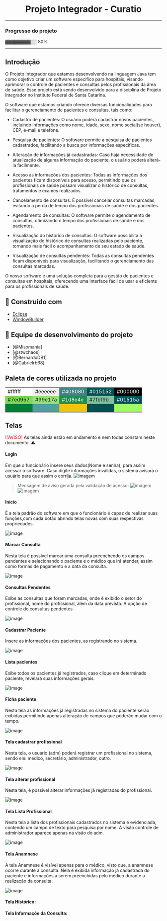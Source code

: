 
<h1 align="center"> Projeto Integrador - Curatio  </h1>


---
### Progresso do projeto
▓▓▓▓▓▓▓▓░░ 80%



---

## Introdução
O Projeto Integrador que estamos desenvolvendo na linguagem Java tem como objetivo criar um software específico para hospitais, visando aprimorar o controle de pacientes e consultas pelos profissionais da área de saúde. Esse projeto está sendo desenvolvido para a disciplina de Projeto Integrador no Instituto Federal de Santa Catarina.

O software que estamos criando oferece diversas funcionalidades para facilitar o gerenciamento de pacientes e consultas, tais como:

 - Cadastro de pacientes: O usuário poderá cadastrar novos pacientes, incluindo informações como nome, idade, sexo, nome social(se houver), CEP, e-mail e telefone.

 - Pesquisa de pacientes: O software permite a pesquisa de pacientes cadastrados, facilitando a busca por informações específicas.

 - Alteração de informações já cadastradas: Caso haja necessidade de atualização de alguma informação do paciente, o usuário poderá alterá-la facilmente.

 - Acesso às informações dos pacientes: Todas as informações dos pacientes ficam disponíveis para acesso, permitindo que os profissionais de saúde possam visualizar o histórico de consultas, tratamentos e exames realizados.

 - Cancelamento de consultas: É possível cancelar consultas marcadas, evitando a perda de tempo dos profissionais de saúde e dos pacientes.

 - Agendamento de consultas: O software permite o agendamento de consultas, otimizando o tempo dos profissionais de saúde e dos pacientes.

 - Visualização do histórico de consultas: O software possibilita a visualização do histórico de consultas realizadas pelo paciente, tornando mais fácil o acompanhamento de seu estado de saúde.

 - Visualização de consultas pendentes: Todas as consultas pendentes ficam disponíveis para visualização, facilitando o gerenciamento das consultas marcadas.

O nosso software é uma solução completa para a gestão de pacientes e consultas em hospitais, oferecendo uma interface fácil de usar e eficiente para os profissionais de saúde.


## :wrench: Construído com
- [Eclipse](https://www.eclipse.org/downloads/)
- [WindowBuilder](https://www.eclipse.org/windowbuilder/)

## :busts_in_silhouette: Equipe de desenvolvimento do projeto
- [@Misomania]
- [@stwchaos]
- [@BernardoDB1]
- [@Gabrielrb68]

## Paleta de cores utilizada no projeto

<table>
  <tbody>
    <tr>
      <td style="background-color:#ffffff; color:#000000">#ffffff</td>
      <td style="background-color:#eeeeee; color:#000000">#eeeeee</td>
      <td style="background-color:#408080; color:#ffffff">#408080</td>
      <td style="background-color:#015152; color:#ffffff">#015152</td>
      <td style="background-color:#000000; color:#ffffff">#000000</td>
    </tr>
    <tr>
      <td style="background-color:#7ed957">#7ed957</td>
      <td style="background-color:#99e17a">#99e17a</td>
      <td style="background-color:#1d8e4e; color:#ffffff">#1d8e4e</td>
      <td style="background-color:#7fbf9b">#7fbf9b</td>
      <td style="background-color:#01515a; color:#ffffff">#01515a</td>
    </tr>
    <tr>
      <td style="background-color:#008037; color:#008037">#008037</td>
      <td style="background-color:#50a0a0; color:#50a0a0">#50a0a0</td>
      <td style="background-color:#f1c40f; color:#f1c40f">#f1c40f</td>
      <td style="background-color:#005151; color:#005151">#005151</td>
      <td style="background-color: #9eff62; color: #9eff62"> #9eff62</td>
    </tr>
  </tbody>
</table>



## Telas
<span style="color:red;">![AVISO]</span> As telas ainda estão em andamento e nem todas constam neste documento. :warning:

####  Login
  Em que o funcionário insere seus dados(Nome e senha), para assim acessar o software.
Caso digite informações inválidas, o sistema avisará o usuário para que assim o corrija.
  ![imagem](https://github.com/stwchaos/curatio/blob/main/imgMD/TelaInicial1.png)

> Mensagem de aviso gerada pela validação de acesso:
  ![imagem](https://github.com/stwchaos/curatio/blob/main/imgMD/TelaInicial2.png)
  ![imagem](https://github.com/stwchaos/curatio/blob/main/imgMD/TelaInicial3.png)

#### Início
É a tela padrão do software em que o funcionário é capaz de realizar suas funções,com cada botão abrindo telas novas com suas respectivas propriedades.

![image](https://github.com/stwchaos/curatio/blob/main/imgMD/TelaPadrao.png)


#### Marcar Consulta
Nesta tela é possível marcar uma consulta preenchendo os campos pendentes e selecionando o paciente e o médico que irá atender, assim como formas de pagamento e a data da consulta.
 
 ![image](https://github.com/stwchaos/curatio/blob/main/imgMD/TelaMarcarConsulta.png)

#### Consultas Pendentes
Exibe as consultas que foram marcadas, onde é exibido o setor do profissional, nome do profissional, além da data prevista. A opção de controle de consultas pendentes 

 ![image](https://github.com/stwchaos/curatio/blob/main/imgMD/TelaConsultasPendentes.png)


#### Cadastrar Paciente
  Insere as informações dos pacientes, as registrando no sistema.
  
![image](https://github.com/stwchaos/curatio/blob/main/imgMD/TelaCadastroPaciente.png)


#### Lista pacientes
Exibe todos os pacientes já registrados, caso clique em determinado paciente, revelará suas informações gerais.

![image](https://github.com/stwchaos/curatio/blob/main/imgMD/TelaListaPaciente.png)

#### Ficha paciente
Nesta tela as informações já registradas no sistema do paciente serão exibidas permitindo apenas alteração de campos que poderão mudar com o tempo.

![image](https://github.com/stwchaos/curatio/blob/main/imgMD/TelaFichaPaciente.png)


#### Tela cadastrar profissional
Nesta tela, o usuário (adm) poderá registrar um profissional no sistema, sendo ele: médico, secretário, administrador, outro.

![image](https://github.com/stwchaos/curatio/blob/main/imgMD/TelaCadastrarProfissional-Medico.png)


#### Tela alterar profissional
Nesta tela, é possível alterar informações já registradas do profissional.

![image](https://github.com/stwchaos/curatio/blob/main/imgMD/TelaAlterarProfissional.png)

#### Tela Lista Profissional
Nesta tela a lista dos profissionais cadastrados no sistema é evidenciada, contendo um campo de texto para pesquisa por nome. A visão controle de administrador aparece apenas na visão do adm.

![image](https://github.com/stwchaos/curatio/blob/main/imgMD/TelaListaProfissionais.png)


#### Tela Anamnese
A tela Anamnese é visível apenas para o médico, visto que, a anamnese ocorre durante a consulta. Nela é exibida informação já cadastrada do paciente e informações a serem preenchidas pelo médico durante a realização da consulta.

![image](https://github.com/stwchaos/curatio/blob/main/imgMD/TelaAnamnese.png)

#### Tela Histórico:

#### Tela Informaçõe da Consulta:
